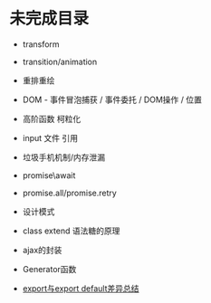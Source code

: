 # 未完成目录

+ transform
+ transition/animation
+ 重排重绘

+ DOM - 事件冒泡捕获 / 事件委托 / DOM操作 / 位置

+ 高阶函数 柯粒化
+ input 文件 引用
+ 垃圾手机机制/内存泄漏

+ promise\await
+ promise.all/promise.retry
+ 设计模式
+ class extend 语法糖的原理
+ ajax的封装
+ Generator函数
+ [export与export default差异总结](https://juejin.cn/post/6844903585805762573)

